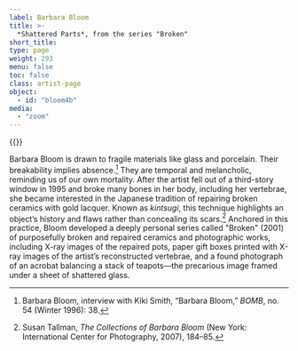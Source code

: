 ```yaml
---
label: Barbara Bloom
title: >-
  *Shattered Parts*, from the series "Broken"
short_title:
type: page
weight: 293
menu: false
toc: false
class: artist-page
object:
  - id: "bloom4b"
media:
  - "zoom"
---
```

{{<q-figure id="bloom4b" >}}

Barbara Bloom is drawn to fragile materials like glass and porcelain. Their breakability implies absence.[^1] They are temporal and melancholic, reminding us of our own mortality. After the artist fell out of a third-story window in 1995 and broke many bones in her body, including her vertebrae, she became interested in the Japanese tradition of repairing broken ceramics with gold lacquer. Known as *kintsugi*, this technique highlights an object’s history and flaws rather than concealing its scars.[^2] Anchored in this practice, Bloom developed a deeply personal series called "Broken" (2001) of purposefully broken and repaired ceramics and photographic works, including X-ray images of the repaired pots, paper gift boxes printed with X-ray images of the artist’s reconstructed vertebrae, and a found photograph of an acrobat balancing a stack of teapots—the precarious image framed under a sheet of shattered glass.

[^1]: Barbara Bloom, interview with Kiki Smith, “Barbara Bloom,” *BOMB*, no. 54 (Winter 1996): 38.

[^2]: Susan Tallman, *The Collections of Barbara Bloom* (New York: International Center for Photography, 2007), 184–85.

